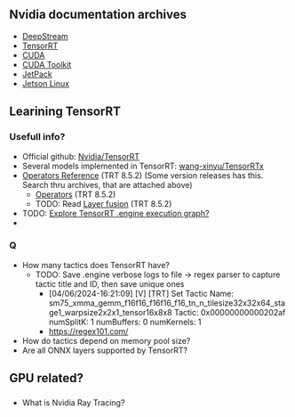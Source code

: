 ## Nvidia documentation archives
* [DeepStream](https://docs.nvidia.com/metropolis/deepstream-archive.html)
* [TensorRT](https://docs.nvidia.com/deeplearning/tensorrt/archives/index.html)
* [CUDA](https://docs.nvidia.com/cuda/archive/)
* [CUDA Toolkit](https://developer.nvidia.com/cuda-toolkit-archive)
* [JetPack](https://developer.nvidia.com/embedded/jetpack-archive)
* [Jetson Linux](https://developer.nvidia.com/embedded/jetson-linux-archive)
## Learining TensorRT
### Usefull info?
  * Official github: [Nvidia/TensorRT](https://github.com/NVIDIA/TensorRT/releases)
  * Several models implemented in TensorRT: [wang-xinyu/TensorRTx](https://github.com/wang-xinyu/tensorrtx?ref=blog.roboflow.com)
  * [Operators Reference](https://docs.nvidia.com/deeplearning/tensorrt/archives/tensorrt-852/operators/index.html) (TRT 8.5.2) (Some version releases has this. Search thru archives, that are attached above)
    * [Operators](https://docs.nvidia.com/deeplearning/tensorrt/archives/tensorrt-852/operators/docs/index.html) (TRT 8.5.2)
    * TODO: Read [Layer fusion](https://docs.nvidia.com/deeplearning/tensorrt/archives/tensorrt-852/developer-guide/index.html#layer-fusion) (TRT 8.5.2)
  * TODO: [Explore TensorRT .engine execution graph? ](https://github.com/NVIDIA/TensorRT/tree/main/tools/experimental/trt-engine-explorer)
  * 
### Q
* How many tactics does TensorRT have?
  * TODO: Save .engine verbose logs to file -> regex parser to capture tactic title and ID, then save unique ones
    * [04/06/2024-16:21:09] [V] [TRT] Set Tactic Name: sm75_xmma_gemm_f16f16_f16f16_f16_tn_n_tilesize32x32x64_stage1_warpsize2x2x1_tensor16x8x8 Tactic: 0x00000000000202af numSplitK: 1 numBuffers: 0 numKernels: 1
    * https://regex101.com/
* How do tactics depend on memory pool size?
* Are all ONNX layers supported by TensorRT?

## GPU related?
###
* What is Nvidia Ray Tracing?
